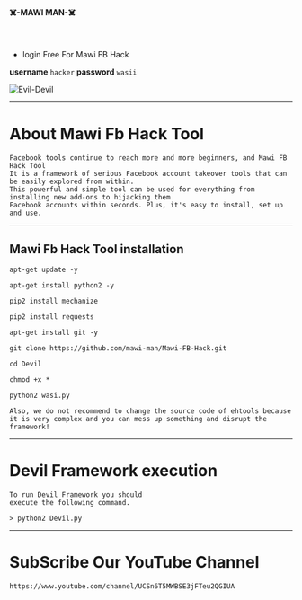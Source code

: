 #### ☠️-MAWI MAN-☠️
　　　　　　　　　　　　　　　


* login Free For Mawi FB Hack
        
**username** `hacker`
**password** `wasii`



![Evil-Devil](https://github.com/evildevill/Devil/blob/master/ascets/Screenshot_2020-08-30-14-16-35.png)

***

# About Mawi Fb Hack Tool

```
Facebook tools continue to reach more and more beginners, and Mawi FB Hack Tool
It is a framework of serious Facebook account takeover tools that can be easily explored from within.
This powerful and simple tool can be used for everything from installing new add-ons to hijacking them
Facebook accounts within seconds. Plus, it's easy to install, set up and use.
```

***



## Mawi Fb Hack Tool installation
```
apt-get update -y
```

```
apt-get install python2 -y
```

```
pip2 install mechanize
```

```
pip2 install requests
```

```
apt-get install git -y
```


```
git clone https://github.com/mawi-man/Mawi-FB-Hack.git
```

```
cd Devil
```

```
chmod +x *
```

```
python2 wasi.py 
```

```
Also, we do not recommend to change the source code of ehtools because 
it is very complex and you can mess up something and disrupt the framework!
```

***

# Devil Framework execution

```
To run Devil Framework you should 
execute the following command.
```

```
> python2 Devil.py
```
***


# SubScribe Our YouTube Channel
```
https://www.youtube.com/channel/UCSn6T5MWBSE3jFTeu2QGIUA
```
